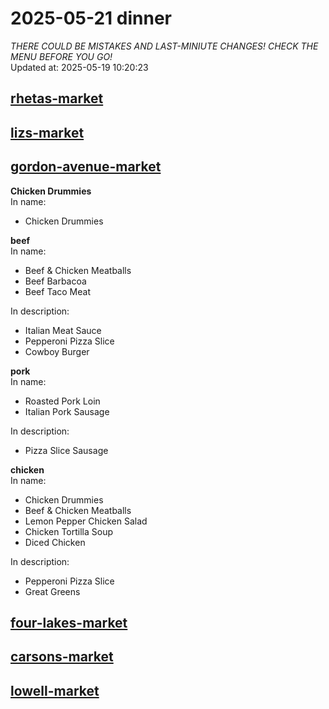 # 2025-05-21 dinner  
*THERE COULD BE MISTAKES AND LAST-MINIUTE CHANGES! CHECK THE MENU BEFORE YOU GO!*  
Updated at: 2025-05-19 10:20:23  
## [rhetas-market](https://wisc-housingdining.nutrislice.com/menu/rhetas-market/dinner/2025-05-21)  
## [lizs-market](https://wisc-housingdining.nutrislice.com/menu/lizs-market/dinner/2025-05-21)  
## [gordon-avenue-market](https://wisc-housingdining.nutrislice.com/menu/gordon-avenue-market/dinner/2025-05-21)  
**Chicken Drummies**  
In name:   
 - Chicken Drummies  
  
**beef**  
In name:   
 - Beef & Chicken Meatballs  
 - Beef Barbacoa  
 - Beef Taco Meat  
  
In description:   
 - Italian Meat Sauce  
 - Pepperoni Pizza Slice  
 - Cowboy Burger  
  
**pork**  
In name:   
 - Roasted Pork Loin  
 - Italian Pork Sausage  
  
In description:   
 - Pizza Slice Sausage  
  
**chicken**  
In name:   
 - Chicken Drummies  
 - Beef & Chicken Meatballs  
 - Lemon Pepper Chicken Salad  
 - Chicken Tortilla Soup  
 - Diced Chicken  
  
In description:   
 - Pepperoni Pizza Slice  
 - Great Greens  
  
## [four-lakes-market](https://wisc-housingdining.nutrislice.com/menu/four-lakes-market/dinner/2025-05-21)  
## [carsons-market](https://wisc-housingdining.nutrislice.com/menu/carsons-market/dinner/2025-05-21)  
## [lowell-market](https://wisc-housingdining.nutrislice.com/menu/lowell-market/dinner/2025-05-21)  
  
